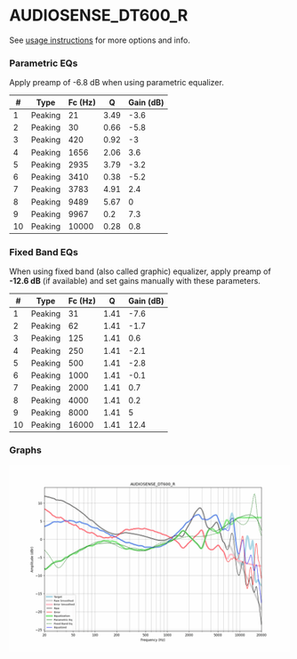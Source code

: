 # AUDIOSENSE_DT600_R
See [usage instructions](https://github.com/jaakkopasanen/AutoEq#usage) for more options and info.

### Parametric EQs
Apply preamp of -6.8 dB when using parametric equalizer.

|   # | Type    |   Fc (Hz) |    Q |   Gain (dB) |
|-----|---------|-----------|------|-------------|
|   1 | Peaking |        21 | 3.49 |        -3.6 |
|   2 | Peaking |        30 | 0.66 |        -5.8 |
|   3 | Peaking |       420 | 0.92 |        -3   |
|   4 | Peaking |      1656 | 2.06 |         3.6 |
|   5 | Peaking |      2935 | 3.79 |        -3.2 |
|   6 | Peaking |      3410 | 0.38 |        -5.2 |
|   7 | Peaking |      3783 | 4.91 |         2.4 |
|   8 | Peaking |      9489 | 5.67 |         0   |
|   9 | Peaking |      9967 | 0.2  |         7.3 |
|  10 | Peaking |     10000 | 0.28 |         0.8 |

### Fixed Band EQs
When using fixed band (also called graphic) equalizer, apply preamp of **-12.6 dB** (if available) and set gains manually with these parameters.

|   # | Type    |   Fc (Hz) |    Q |   Gain (dB) |
|-----|---------|-----------|------|-------------|
|   1 | Peaking |        31 | 1.41 |        -7.6 |
|   2 | Peaking |        62 | 1.41 |        -1.7 |
|   3 | Peaking |       125 | 1.41 |         0.6 |
|   4 | Peaking |       250 | 1.41 |        -2.1 |
|   5 | Peaking |       500 | 1.41 |        -2.8 |
|   6 | Peaking |      1000 | 1.41 |        -0.1 |
|   7 | Peaking |      2000 | 1.41 |         0.7 |
|   8 | Peaking |      4000 | 1.41 |         0.2 |
|   9 | Peaking |      8000 | 1.41 |         5   |
|  10 | Peaking |     16000 | 1.41 |        12.4 |

### Graphs
![](./AUDIOSENSE_DT600_R.png)
